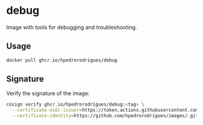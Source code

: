 # debug

Image with tools for debugging and troubleshooting.

## Usage

```bash
docker pull ghcr.io/hpedrorodrigues/debug
```

## Signature

Verify the signature of the image:

```bash
cosign verify ghcr.io/hpedrorodrigues/debug:<tag> \
  --certificate-oidc-issuer=https://token.actions.githubusercontent.com \
  --certificate-identity=https://github.com/hpedrorodrigues/images/.github/workflows/publish.yml@refs/heads/main
```
